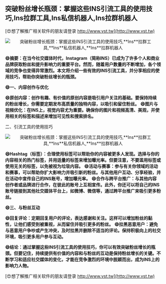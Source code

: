 ## **突破粉丝增长瓶颈：掌握这些INS引流工具的使用技巧,**Ins**拉群工具,**Ins**私信机器人,**Ins**拉群机器人**

[😍想了解推广相关软件的朋友请登录 http://www.vst.tw](http://www.vst.tw)

 <center><img src="https://vst.tw/MP4/tuiguang/png/3.png" alt="突破粉丝增长瓶颈：掌握这些INS引流工具的使用技巧,**Ins**拉群工具,**Ins**私信机器人,**Ins**拉群机器人"></center>

**😄摘要：在当今社交媒体时代，**Ins**tagram（简称INS）已成为了许多个人和商业品牌获取粉丝和提升影响力的重要平台。然而，随着用户数量的不断增加，各个领域的竞争也变得异常激烈。本文将介绍一些有效的INS引流工具，并分享相应的使用技巧，帮助你突破粉丝增长的瓶颈。**

**😄一、内容创作与优化**

**😄原创内容：创作有趣、有价值的原创内容是吸引用户关注的基础。要保持持续的粉丝增长，你需要定期发布高质量的独特内容，以吸引和留住粉丝。**
**😄图片与视频优化：在INS上，视觉内容尤为重要。确保你的图片和视频高清、美观，并使用相关的标签和描述来增加可见性和搜索排名。**

二、引流工具的使用技巧

 <center><img src="https://vst.tw/MP4/tuiguang/png/2.png" alt="突破粉丝增长瓶颈：掌握这些INS引流工具的使用技巧,**Ins**拉群工具,**Ins**私信机器人,**Ins**拉群机器人"></center>

**😄Hashtag（标签）：合理使用标签可以帮助你的内容被更多人发现。选择与你的内容相关的热门标签，并用适量的标签来增加曝光率。但要注意，不要滥用标签或使用无关的标签，以免被视为垃圾内容。**
**😄活动与赛事：参与有关你领域的活动和赛事，可以帮助你扩大影响力并吸引新的粉丝。与其他用户互动、分享经验，并在活动中宣传自己的INS账号，增加曝光率。**
**😄合作与跨平台推广：与其他内容创作者或品牌进行合作，在彼此的账号上互相宣传。此外，你还可以将自己的INS账号链接到其他社交媒体平台上，如微博、微信等，通过跨平台推广来吸引更多粉丝。**

**😄三、与粉丝互动**

**😄回复评论：定期回复用户的评论，表达感谢和关注。这样可以增加粉丝的黏性，让他们感受到被重视，从而留住并吸引更多的粉丝。**
**😄拉黑恶意用户：避免与恶意用户争吵或产生冲突，及时拉黑并删除不适当的评论。保持积极向上的社交环境，吸引更多用户参与互动。**

**😄结论：通过掌握这些INS引流工具的使用技巧，你可以有效突破粉丝增长的瓶颈。但要记住，持续提供有价值的内容和与粉丝的互动是保持粉丝增长的关键。不断学习和适应社交媒体的变化，才能在竞争激烈的环境中脱颖而出，成为INS上的影响力人物。**

[😍想了解推广相关软件的朋友请登录 http://www.vst.tw](http://www.vst.tw)



